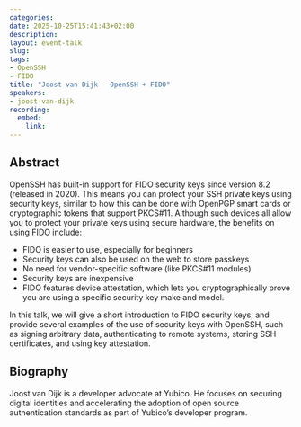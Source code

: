 ```yaml
---
categories:
date: 2025-10-25T15:41:43+02:00
description:
layout: event-talk
slug:
tags:
- OpenSSH
- FIDO
title: "Joost van Dijk - OpenSSH + FIDO"
speakers:
- joost-van-dijk
recording:
  embed:
    link: 
---
```


## Abstract

OpenSSH has built-in support for FIDO security keys since version 8.2 (released in 2020). This means you can protect your SSH private keys using security keys, similar to how this can be done with OpenPGP smart cards or cryptographic tokens that support PKCS#11. Although such devices all allow you to protect your private keys using secure hardware, the benefits on using FIDO include:

- FIDO is easier to use, especially for beginners
- Security keys can also be used on the web to store passkeys
- No need for vendor-specific software (like PKCS#11 modules)
- Security keys are inexpensive
- FIDO features device attestation, which lets you cryptographically prove you are using a specific security key make and model.

In this talk, we will give a short introduction to FIDO security keys, and provide several examples of the use of security keys with OpenSSH, such as signing arbitrary data, authenticating to remote systems, storing SSH certificates, and using key attestation.

## Biography

Joost van Dijk is a developer advocate at Yubico. He focuses on securing digital identities and accelerating the adoption of open source authentication standards as part of Yubico’s developer program.